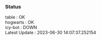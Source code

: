 ### Status


table : OK  
hogwarts : OK  
icy-bot : DOWN  
Latest Update : 2023-06-30 14:07:37.252154
